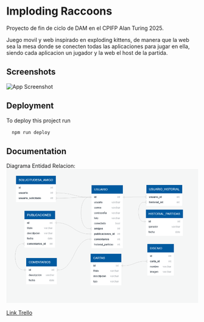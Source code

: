 
# Imploding Raccoons

Proyecto de fin de ciclo de DAM en el CPIFP Alan Turing 2025.

Juego movil y web inspirado en exploding kittens, de manera que la web sea la mesa donde se conecten todas las aplicaciones para jugar en ella, siendo cada aplicacion un jugador y la web el host de la partida.



## Screenshots

![App Screenshot](https://via.placeholder.com/468x300?text=App+Screenshot+Here)


## Deployment

To deploy this project run

```bash
  npm run deploy
```


## Documentation

Diagrama Entidad Relacion:  
![Diagrama_ER](recursosReadme/image.png) 
 
[Link Trello](https://trello.com/b/0hjXPQi0/imploding-raccoons)
